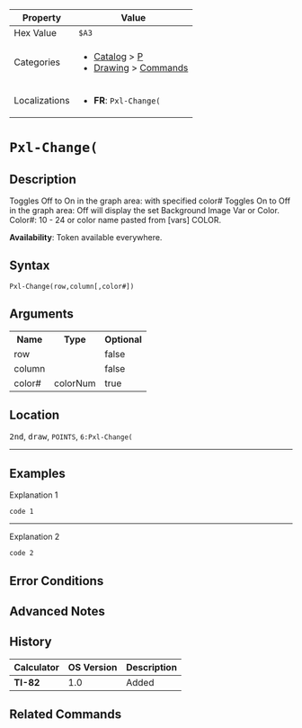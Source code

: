 | Property      | Value |
|---------------|-------|
| Hex Value     | `$A3`|
| Categories    | <ul><li>[Catalog](<../categories/Catalog.md>) > [P](<../categories/Catalog.md#P>)</li><li>[Drawing](<../categories/Drawing.md>) > [Commands](<../categories/Drawing.md#Commands>)</li></ul> |
| Localizations | <ul><li><b>FR</b>: `Pxl-Change(`</li></ul> |

# `Pxl-Change(`

## Description
Toggles Off to On in the graph area: with specified color# Toggles On to Off in the graph area: Off will display the set Background Image Var or Color.
Color#: 10 - 24 or color name pasted from [vars] COLOR.


<b>Availability</b>: Token available everywhere.

## Syntax
`Pxl-Change(row,column[,color#])`

## Arguments
<table>
<tr><th>Name</th><th>Type</th><th>Optional</th></tr>

<tr><td>row</td><td></td><td>false</td></tr>

<tr><td>column</td><td></td><td>false</td></tr>

<tr><td>color#</td><td>colorNum</td><td>true</td></tr>

</table>

## Location
<kbd>2nd</kbd>, <kbd>draw</kbd>, `POINTS`, `6:Pxl-Change(`
<hr>

## Examples

Explanation 1
```ti-basic
code 1
```
---
Explanation 2
```ti-basic
code 2
```

## Error Conditions


## Advanced Notes


## History
| Calculator | OS Version | Description |
|------------|------------|-------------|
| <b>TI-82</b> | 1.0 | Added

## Related Commands

    
